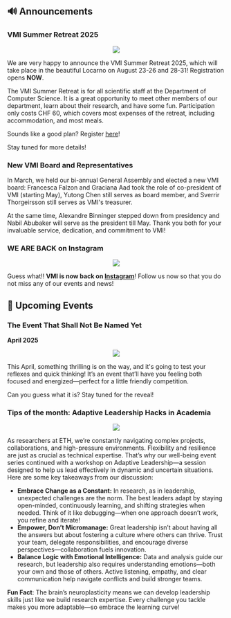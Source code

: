 
## 🔊 Announcements
### VMI Summer Retreat 2025

<center>
  <img src="https://vmi.ethz.ch/images/2025-summer-retreat-poster.png"/>
</center>

We are very happy to announce the VMI Summer Retreat 2025, which will take place in the beautiful Locarno on August 23-26 and 28-31! Registration opens **NOW**.

The VMI Summer Retreat is for all scientific staff at the Department of Computer Science. It is a great opportunity to meet other members of our department, learn about their research, and have some fun. Participation only costs CHF 60, which covers most expenses of the retreat, including accommodation, and most meals.

Sounds like a good plan? Register [here](https://docs.google.com/forms/d/e/1FAIpQLScrWNC8SlHfW0YXgO60thi0IhwyBhD5VgQA6uBIDA1dQkA6-A/viewform?usp=sharing)!

Stay tuned for more details!
### New VMI Board and Representatives
In March, we held our bi-annual General Assembly and elected a new VMI board:
Francesca Falzon and Graciana Aad took the role of co-president of VMI (starting May), Yutong Chen still serves as board member, and Sverrir Thorgeirsson still serves as VMI's treasurer.

 At the same time, Alexandre Binninger stepped down from presidency and Nabil Abubaker will serve as the president till May. Thank you both for your invaluable service, dedication, and commitment to VMI!


### WE ARE BACK on Instagram

<center>
  <img src="https://vmi.ethz.ch/images/2025-instagram-vmi.jpg"/>
</center>

Guess what!! **VMI is now back on [Instagram](https://www.instagram.com/vmi.ethz?utm_source=ig_web_button_share_sheet&igsh=ZDNlZDc0MzIxNw==)**! Follow us now so that you do not miss any of our events and news!



## 📅 Upcoming Events


### The Event That Shall Not Be Named Yet

**April 2025**

<center>
  <img src="https://vmi.ethz.ch/images/2025-newsletter-unrevealed-event.png"/>
</center>

This April, something thrilling is on the way, and it's going to test your reflexes and quick thinking! It’s an event that’ll have you feeling both focused and energized—perfect for a little friendly competition.

Can you guess what it is? Stay tuned for the reveal!

### Tips of the month: Adaptive Leadership Hacks in Academia


<center>
  <img src="https://vmi.ethz.ch/images/2025-newsletter-leadership.jpeg">
</center>


As researchers at ETH, we’re constantly navigating complex projects, collaborations, and high-pressure environments. Flexibility and resilience are just as crucial as technical expertise. That’s why our well-being event series continued with a workshop on Adaptive Leadership—a session designed to help us lead effectively in dynamic and uncertain situations. Here are some key takeaways from our discussion:

* **Embrace Change as a Constant:** In research, as in leadership, unexpected challenges are the norm. The best leaders adapt by staying open-minded, continuously learning, and shifting strategies when needed. Think of it like debugging—when one approach doesn’t work, you refine and iterate!
* **Empower, Don’t Micromanage:** Great leadership isn’t about having all the answers but about fostering a culture where others can thrive. Trust your team, delegate responsibilities, and encourage diverse perspectives—collaboration fuels innovation.
* **Balance Logic with Emotional Intelligence:** Data and analysis guide our research, but leadership also requires understanding emotions—both your own and those of others. Active listening, empathy, and clear communication help navigate conflicts and build stronger teams.

**Fun Fact**: The brain’s neuroplasticity means we can develop leadership skills just like we build research expertise. Every challenge you tackle makes you more adaptable—so embrace the learning curve!
